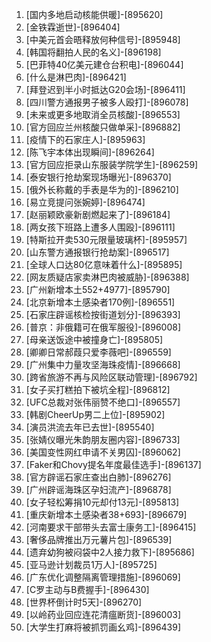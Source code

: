 
1. [国内多地启动核能供暖]-[895620]
1. [金铁霖逝世]-[896404]
1. [中美元首会晤释放何种信号]-[895948]
1. [韩国将翻拍人民的名义]-[896198]
1. [巴菲特40亿美元建仓台积电]-[896044]
1. [什么是淋巴肉]-[896421]
1. [拜登迟到半小时抵达G20会场]-[896411]
1. [四川警方通报男子被多人殴打]-[896078]
1. [未来或更多地取消全员核酸]-[896553]
1. [官方回应兰州核酸只做单采]-[896882]
1. [疫情下的石家庄人]-[895963]
1. [陈飞宇本体出现瞬间]-[896264]
1. [官方回应拒录山东服装学院学生]-[896259]
1. [泰安银行抢劫案现场曝光]-[896370]
1. [俄外长称戴的手表是华为的]-[896210]
1. [易立竞提问张婉婷]-[896474]
1. [赵丽颖欧豪新剧燃起来了]-[896184]
1. [两女孩下班路上遭多人围殴]-[896111]
1. [特斯拉开卖530元限量玻璃杯]-[895957]
1. [山东警方通报银行抢劫案]-[896517]
1. [全球人口达80亿意味着什么]-[895895]
1. [网友质疑店家卖淋巴肉被威胁]-[896388]
1. [广州新增本土552+4977]-[895790]
1. [北京新增本土感染者170例]-[896551]
1. [石家庄辟谣核检按街道划分]-[896393]
1. [普京：非俄籍可在俄军服役]-[896008]
1. [母亲送饭途中被撞身亡]-[895805]
1. [卿卿日常郝葭只爱李薇吧]-[896559]
1. [广州集中力量攻坚海珠疫情]-[896668]
1. [跨省旅游不再与风险区联动管理]-[896792]
1. [女子买打糕拍下被坑全程]-[896812]
1. [UFC总裁对张伟丽赞不绝口]-[896557]
1. [韩剧CheerUp男二上位]-[895902]
1. [演员洪流去年已去世]-[895540]
1. [张婧仪曝光朱韵朋友圈内容]-[896733]
1. [美国变性网红申请不关男囚]-[896062]
1. [Faker和Chovy提名年度最佳选手]-[896137]
1. [官方辟谣石家庄查出白肺]-[896276]
1. [广州辟谣海珠区孕妇流产]-[896878]
1. [女子轻松筹捐10元却付13元]-[895813]
1. [重庆新增本土感染者38+693]-[896679]
1. [河南要求干部带头去富士康务工]-[896415]
1. [奢侈品牌推出万元薯片包]-[896539]
1. [遗弃幼狗被闷袋中2人接力救下]-[895686]
1. [亚马逊计划裁员1万人]-[895725]
1. [广东优化调整隔离管理措施]-[896069]
1. [C罗主动与B费握手]-[896430]
1. [世界杯倒计时5天]-[896270]
1. [以岭药业回应连花清瘟断货]-[896003]
1. [大学生打麻将被抓罚画幺鸡]-[896439]